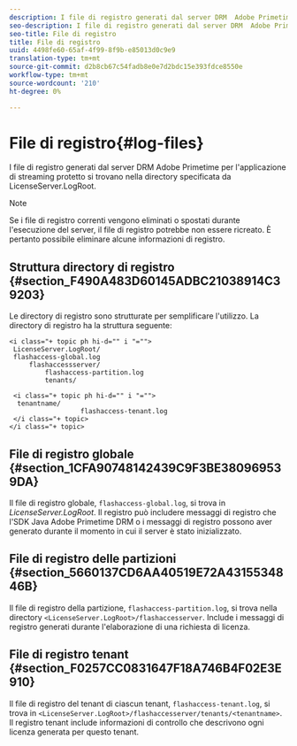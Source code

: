 ```yaml
---
description: I file di registro generati dal server DRM  Adobe Primetime per l'applicazione di streaming protetto si trovano nella directory specificata da LicenseServer.LogRoot.
seo-description: I file di registro generati dal server DRM  Adobe Primetime per l'applicazione di streaming protetto si trovano nella directory specificata da LicenseServer.LogRoot.
seo-title: File di registro
title: File di registro
uuid: 4498fe60-65af-4f99-8f9b-e85013d0c9e9
translation-type: tm+mt
source-git-commit: d2b8cb67c54fadb8e0e7d2bdc15e393fdce8550e
workflow-type: tm+mt
source-wordcount: '210'
ht-degree: 0%

---
```



# File di registro{#log-files}

I file di registro generati dal server DRM  Adobe Primetime per l&#39;applicazione di streaming protetto si trovano nella directory specificata da LicenseServer.LogRoot.

>[!NOTE]
>
>Se i file di registro correnti vengono eliminati o spostati durante l&#39;esecuzione del server, il file di registro potrebbe non essere ricreato. È pertanto possibile eliminare alcune informazioni di registro.

## Struttura directory di registro {#section_F490A483D60145ADBC21038914C39203}

Le directory di registro sono strutturate per semplificare l&#39;utilizzo. La directory di registro ha la struttura seguente:

```
<i class="+ topic ph hi-d="" i "="">
 LicenseServer.LogRoot/ 
 flashaccess-global.log 
     flashaccessserver/ 
         flashaccess-partition.log 
         tenants/ 
             
 <i class="+ topic ph hi-d="" i "="">
  tenantname/ 
                  flashaccess-tenant.log
 </i class="+ topic>
</i class="+ topic>
```

## File di registro globale {#section_1CFA90748142439C9F3BE380969539DA}

Il file di registro globale, `flashaccess-global.log`, si trova in *LicenseServer.LogRoot*. Il registro può includere messaggi di registro che l&#39;SDK Java  Adobe Primetime DRM o i messaggi di registro possono aver generato durante il momento in cui il server è stato inizializzato.

## File di registro delle partizioni {#section_5660137CD6AA40519E72A4315534846B}

Il file di registro della partizione, `flashaccess-partition.log`, si trova nella directory `<LicenseServer.LogRoot>/flashaccesserver`. Include i messaggi di registro generati durante l&#39;elaborazione di una richiesta di licenza.

## File di registro tenant {#section_F0257CC0831647F18A746B4F02E3E910}

Il file di registro del tenant di ciascun tenant, `flashaccess-tenant.log`, si trova in `<LicenseServer.LogRoot>/flashaccesserver/tenants/<tenantname>`. Il registro tenant include informazioni di controllo che descrivono ogni licenza generata per questo tenant.
